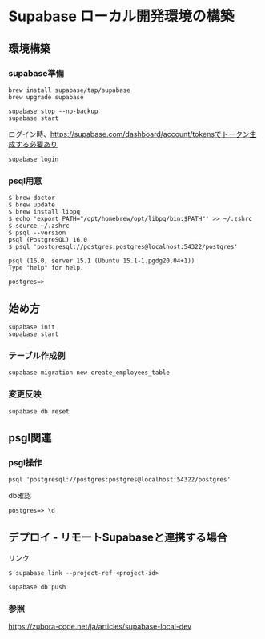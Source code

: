 # Supabase ローカル開発環境の構築

## 環境構築

### supabase準備

```
brew install supabase/tap/supabase
brew upgrade supabase
```

```
supabase stop --no-backup
supabase start
```

ログイン時、https://supabase.com/dashboard/account/tokensでトークン生成する必要あり
```
supabase login
```

### psql用意

```
$ brew doctor
$ brew update
$ brew install libpq
$ echo 'export PATH="/opt/homebrew/opt/libpq/bin:$PATH"' >> ~/.zshrc
$ source ~/.zshrc
$ psql --version
psql (PostgreSQL) 16.0
$ psql 'postgresql://postgres:postgres@localhost:54322/postgres'

psql (16.0, server 15.1 (Ubuntu 15.1-1.pgdg20.04+1))
Type "help" for help.

postgres=>
```

## 始め方

```
supabase init
supabase start
```

### テーブル作成例

```
supabase migration new create_employees_table
```

### 変更反映

```
supabase db reset
```

## psgl関連

### psgl操作

```
psql 'postgresql://postgres:postgres@localhost:54322/postgres'
```

db確認
```
postgres=> \d
```

## デプロイ - リモートSupabaseと連携する場合

リンク
```
$ supabase link --project-ref <project-id>
```

```
supabase db push
```

### 参照
https://zubora-code.net/ja/articles/supabase-local-dev